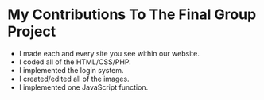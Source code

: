 # My Contributions To The Final Group Project

- I made each and every site you see within our website. 
- I coded all of the HTML/CSS/PHP.
- I implemented the login system.
- I created/edited all of the images.
- I implemented one JavaScript function.
